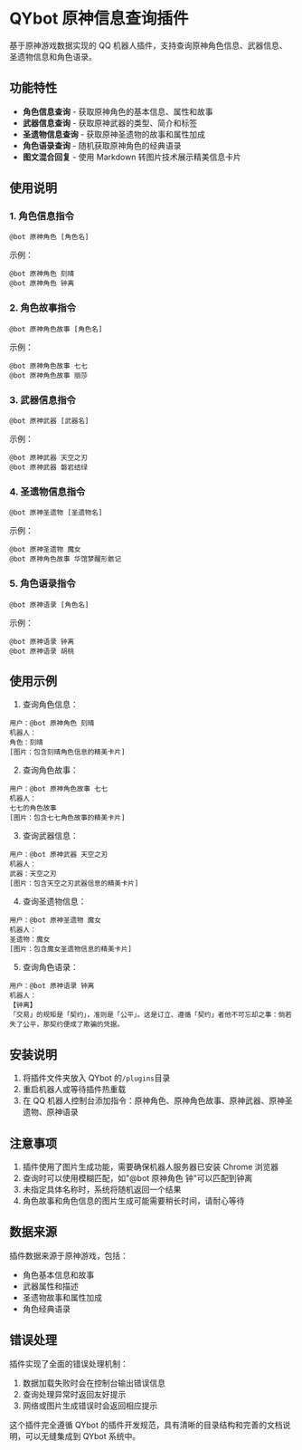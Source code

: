 # QYbot 原神信息查询插件

基于原神游戏数据实现的 QQ 机器人插件，支持查询原神角色信息、武器信息、圣遗物信息和角色语录。

## 功能特性

- **角色信息查询** - 获取原神角色的基本信息、属性和故事
- **武器信息查询** - 获取原神武器的类型、简介和标签
- **圣遗物信息查询** - 获取原神圣遗物的故事和属性加成
- **角色语录查询** - 随机获取原神角色的经典语录
- **图文混合回复** - 使用 Markdown 转图片技术展示精美信息卡片

## 使用说明

### 1. 角色信息指令

```
@bot 原神角色 [角色名]
```

示例：

```
@bot 原神角色 刻晴
@bot 原神角色 钟离
```

### 2. 角色故事指令

```
@bot 原神角色故事 [角色名]
```

示例：

```
@bot 原神角色故事 七七
@bot 原神角色故事 丽莎
```

### 3. 武器信息指令

```
@bot 原神武器 [武器名]
```

示例：

```
@bot 原神武器 天空之刃
@bot 原神武器 磐岩结绿
```

### 4. 圣遗物信息指令

```
@bot 原神圣遗物 [圣遗物名]
```

示例：

```
@bot 原神圣遗物 魔女
@bot 原神角色故事 华馆梦醒形骸记
```

### 5. 角色语录指令

```
@bot 原神语录 [角色名]
```

示例：

```
@bot 原神语录 钟离
@bot 原神语录 胡桃
```

## 使用示例

1. 查询角色信息：

```
用户：@bot 原神角色 刻晴
机器人：
角色：刻晴
[图片：包含刻晴角色信息的精美卡片]
```

2. 查询角色故事：

```
用户：@bot 原神角色故事 七七
机器人：
七七的角色故事
[图片：包含七七角色故事的精美卡片]
```

3. 查询武器信息：

```
用户：@bot 原神武器 天空之刃
机器人：
武器：天空之刃
[图片：包含天空之刃武器信息的精美卡片]
```

4. 查询圣遗物信息：

```
用户：@bot 原神圣遗物 魔女
机器人：
圣遗物：魔女
[图片：包含魔女圣遗物信息的精美卡片]
```

5. 查询角色语录：

```
用户：@bot 原神语录 钟离
机器人：
【钟离】
「交易」的规矩是「契约」，准则是「公平」。这是订立、遵循「契约」者他不可忘却之事：倘若失了公平，那契约便成了欺骗的凭据。
```

## 安装说明

1. 将插件文件夹放入 QYbot 的`/plugins`目录
2. 重启机器人或等待插件热重载
3. 在 QQ 机器人控制台添加指令：原神角色、原神角色故事、原神武器、原神圣遗物、原神语录

## 注意事项

1. 插件使用了图片生成功能，需要确保机器人服务器已安装 Chrome 浏览器
2. 查询时可以使用模糊匹配，如"@bot 原神角色 钟"可以匹配到钟离
3. 未指定具体名称时，系统将随机返回一个结果
4. 角色故事和角色信息的图片生成可能需要稍长时间，请耐心等待

## 数据来源

插件数据来源于原神游戏，包括：
- 角色基本信息和故事
- 武器属性和描述
- 圣遗物故事和属性加成
- 角色经典语录

## 错误处理

插件实现了全面的错误处理机制：

1. 数据加载失败时会在控制台输出错误信息
2. 查询处理异常时返回友好提示
3. 网络或图片生成错误时会返回相应提示

这个插件完全遵循 QYbot 的插件开发规范，具有清晰的目录结构和完善的文档说明，可以无缝集成到 QYbot 系统中。
